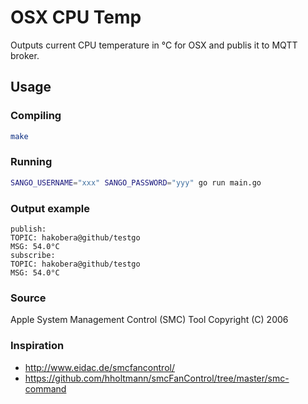 # OSX CPU Temp

Outputs current CPU temperature in °C for OSX and publis it to MQTT broker.

## Usage 

### Compiling
```bash
make
```

### Running

```bash
SANGO_USERNAME="xxx" SANGO_PASSWORD="yyy" go run main.go
```

### Output example

```
publish:
TOPIC: hakobera@github/testgo
MSG: 54.0°C
subscribe:
TOPIC: hakobera@github/testgo
MSG: 54.0°C
```

### Source 

Apple System Management Control (SMC) Tool 
Copyright (C) 2006

### Inspiration 

 * http://www.eidac.de/smcfancontrol/
 * https://github.com/hholtmann/smcFanControl/tree/master/smc-command
